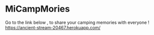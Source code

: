 # MiCampMories

Go to the link below , to share your camping memories with everyone !
https://ancient-stream-20467.herokuapp.com/
